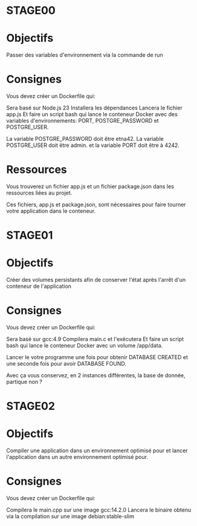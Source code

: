 # STAGE00
# Objectifs
Passer des variables d'environnement via la commande de run

# Consignes
Vous devez créer un Dockerfile qui:

Sera basé sur Node.js 23
Installera les dépendances
Lancera le fichier app.js
Et faire un script bash qui lance le conteneur Docker avec des variables d'environnements: PORT, POSTGRE_PASSWORD et POSTGRE_USER.

La variable POSTGRE_PASSWORD doit être etna42.
La variable POSTGRE_USER doit être admin.
et la variable PORT doit être à 4242.

# Ressources
Vous trouverez un fichier app.js et un fichier package.json dans les ressources liées au projet.

Ces fichiers, app.js et package.json, sont nécessaires pour faire tourner votre application dans le conteneur.

# STAGE01
# Objectifs
Créer des volumes persistants afin de conserver l'état après l'arrêt d'un conteneur de l'application

# Consignes
Vous devez créer un Dockerfile qui:

Sera basé sur gcc:4.9
Compilera main.c et l'exécutera
Et faire un script bash qui lance le conteneur Docker avec un volume /app/data.

Lancer le votre programme une fois pour obtenir DATABASE CREATED et une seconde fois pour avoir DATABASE FOUND.

Avec ça vous conservez, en 2 instances différentes, la base de donnée, partique non ?

# STAGE02
# Objectifs
Compiler une application dans un environnement optimisé pour et lancer l'application dans un autre environnement optimisé pour.

# Consignes
Vous devez créer un Dockerfile qui:

Compilera le main.cpp sur une image gcc:14.2.0
Lancera le binaire obtenu via la compilation sur une image debian:stable-slim
